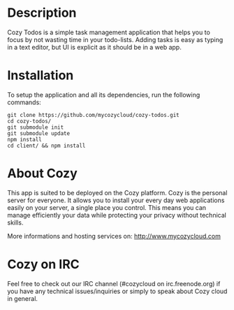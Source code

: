 # Description

Cozy Todos is a simple task management application that helps you to focus by
not wasting time in your todo-lists. Adding tasks is easy as typing in a text
editor, but UI is explicit as it should be in a web app.

# Installation

To setup the application and all its dependencies, run the following commands:
```
git clone https://github.com/mycozycloud/cozy-todos.git
cd cozy-todos/
git submodule init
git submodule update
npm install
cd client/ && npm install
```

# About Cozy

This app is suited to be deployed on the Cozy platform. Cozy is the personal
server for everyone. It allows you to install your every day web applications
easily on your server, a single place you control. This means you can manage
efficiently your data while protecting your privacy without technical skills.

More informations and hosting services on:
http://www.mycozycloud.com

# Cozy on IRC

Feel free to check out our IRC channel (#cozycloud on irc.freenode.org) if you have any technical issues/inquiries or simply to speak about Cozy cloud in general.
